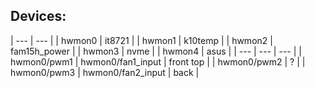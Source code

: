 ## Devices:
| --- | --- |
| hwmon0 | it8721 |
| hwmon1 | k10temp |
| hwmon2 | fam15h_power |
| hwmon3 | nvme |
| hwmon4 | asus |
| --- | --- | --- |
| hwmon0/pwm1 | hwmon0/fan1_input | front top |
| hwmon0/pwm2 | ? |
| hwmon0/pwm3 | hwmon0/fan2_input | back |
